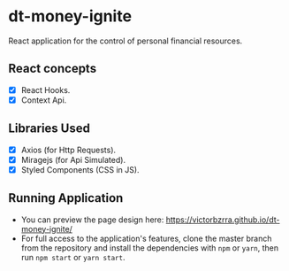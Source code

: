 # dt-money-ignite
React application for the control of personal financial resources.

## React concepts
- [x] React Hooks.
- [x] Context Api.

## Libraries Used
- [x] Axios (for Http Requests).
- [x] Miragejs (for Api Simulated).
- [x] Styled Components (CSS in JS).

## Running Application
- You can preview the page design here: https://victorbzrra.github.io/dt-money-ignite/
- For full access to the application's features, clone the master branch from the repository and install the dependencies with `npm` or `yarn`, then run `npm start` or `yarn start`.
